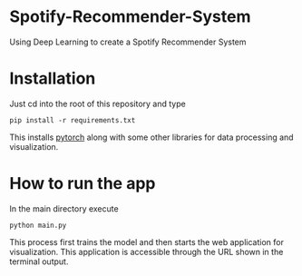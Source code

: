 # Spotify-Recommender-System
Using Deep Learning to create a Spotify Recommender System

# Installation

Just cd into the root of this repository and type
```
pip install -r requirements.txt
```

This installs [pytorch](https://pytorch.org/) along with some other libraries for data processing and visualization.

# How to run the app

In the main directory execute 

```
python main.py
```

This process first trains the model and then starts the web application for visualization. This application is accessible through the URL shown in the terminal output.